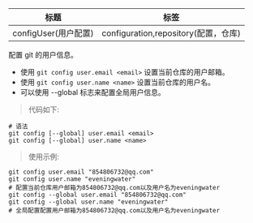 | 标题                 | 标签                                 |
| -------------------- | ------------------------------------ |
| configUser(用户配置) | configuration,repository(配置，仓库) |

配置 git 的用户信息。

- 使用 `git config user.email <email>` 设置当前仓库的用户邮箱。
- 使用 `git config user.name <name>` 设置当前仓库的用户名。
- 可以使用 --global 标志来配置全局用户信息。

> 代码如下:

```shell
# 语法
git config [--global] user.email <email>
git config [--global] user.name <name>
```

> 使用示例:

```shell
git config user.email "854806732@qq.com"
git config user.name "eveningwater"
# 配置当前仓库用户邮箱为854806732@qq.com以及用户名为eveningwater
git config --global user.email "854806732@qq.com"
git config --global user.name "eveningwater"
# 全局配置配置用户邮箱为854806732@qq.com以及用户名为eveningwater
```
